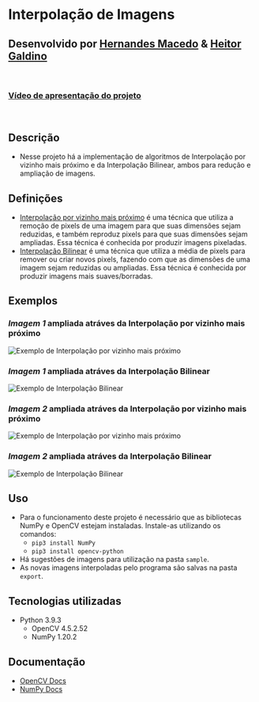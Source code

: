 # Interpolação de Imagens

## Desenvolvido por [Hernandes Macedo](https://github.com/hernandesmacedo) & [Heitor Galdino](https://github.com/h80r)
  &nbsp;
### [Vídeo de apresentação do projeto](https://youtu.be/25KToe8ukXk)
  &nbsp;

## Descrição
* Nesse projeto há a implementação de algoritmos de Interpolação por vizinho mais próximo e da Interpolação Bilinear, ambos para redução e ampliação de imagens.

## Definições
* <u>Interpolação por vizinho mais próximo</u> é uma técnica que utiliza a remoção de pixels de uma imagem para que suas dimensões sejam reduzidas, e também reproduz pixels para que suas dimensões sejam ampliadas. Essa técnica é conhecida por produzir imagens pixeladas.
* <u>Interpolação Bilinear</u> é uma técnica que utiliza a média de pixels para remover ou criar novos pixels, fazendo com que as dimensões de uma imagem sejam reduzidas ou ampliadas. Essa técnica é conhecida por produzir imagens mais suaves/borradas.

## Exemplos

  ### *Imagem 1* ampliada atráves da Interpolação por vizinho mais próximo
  ![Exemplo de Interpolação por vizinho mais próximo](https://lh3.googleusercontent.com/pw/ACtC-3cf5x748GzGxsk2AoKv2iBzFkGbOCNQaQt89o84sYzK9HO7Q2kJH7VVOfuDX6uyW2Y9KzcHKlodA4Ll4m52uKqavS6TfXnr4Updy2Hs0wEIMrwP2qF3IM5f47Qo_kZkPvGnx4Z6T8wHnLLKRJ1krQns=w1280-h640-no?authuser=0)
  ### *Imagem 1* ampliada atráves da Interpolação Bilinear
  ![Exemplo de Interpolação Bilinear](https://lh3.googleusercontent.com/pw/ACtC-3c0M1GY_mAp8zpKP9TL5bESUj0ywZKc3ziQTRwIPkHkp-ea-GOU7VniT6YYI3JPyh-NPme9ds2DnfZuj4AyZozEW_dXsd6Cy7JlFkZIzA0gIVAahEMg6q6W3UlCrXfzUlH878vYJILV9I-04ZCv4v_0=w1280-h640-no?authuser=0)

  ### *Imagem 2* ampliada atráves da Interpolação por vizinho mais próximo
  ![Exemplo de Interpolação por vizinho mais próximo](https://lh3.googleusercontent.com/pw/ACtC-3cJK9otkcgjnuDRAqTJlOF7QneqvZNyoQa3Fqe13EZwLiA4KfUgJD-phsTnxPuWcUt-shqqttfpeZAb4NRSa7O04UiStQzNrIobh9U2rNzV7EqZJIoYkmyChY_oOt8k6BEBj1TS6EiO6DVi57drylXJ=w1280-h640-no?authuser=0)
  ### *Imagem 2* ampliada atráves da Interpolação Bilinear
  ![Exemplo de Interpolação Bilinear](https://lh3.googleusercontent.com/pw/ACtC-3epDhecVweh-2Ldfr1NTgW0AK1SAl2LBkIVbocuWlMV2f8mY367gSgzHGP9Ne92zTLpTKZhCgwSXc-VlnFmOK60BkvS87H41HtATDYo507k9NheEGFYPfeE-0NTM-PM0ZxmNnpe7Iulg87JsrNv9Bfg=w1280-h640-no?authuser=0)

## Uso
* Para o funcionamento deste projeto é necessário que as bibliotecas NumPy e OpenCV estejam instaladas. Instale-as utilizando os comandos:
  * `pip3 install NumPy`
  * `pip3 install opencv-python`
* Há sugestões de imagens para utilização na pasta `sample`.
* As novas imagens interpoladas pelo programa são salvas na pasta `export`.

## Tecnologias utilizadas
* Python 3.9.3
  * OpenCV 4.5.2.52
  * NumPy 1.20.2

## Documentação
* [OpenCV Docs](https://docs.opencv.org/master/d6/d00/tutorial_py_root.html)
* [NumPy Docs](https://numpy.org/doc/)